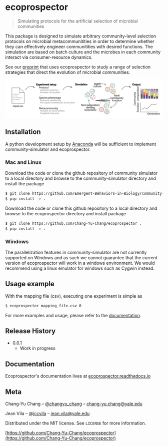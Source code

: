 # ecoprospector

> Simulating protocols for the artificial selection of microbial communities

This package is designed to simulate arbitrary community-level selection protocols on microbial metacommunitities in order to determine whether they can effectively engineer communitities with desired functions. The simulation are based on batch culture and the microbes in each community interact via consumer-resource dynamics.

See our [preprint](https://www.biorxiv.org/content/10.1101/2020.07.24.214775v2) that uses ecoprospector to study a range of selection strategies that direct the evolution of microbial communities.

![](outline.png)

## Installation

A python development setup by [Anaconda](https://docs.anaconda.com/anaconda/install/) will be sufficient to implement community-simulator and ecoprospector.

### Mac and Linux

Download the code or clone the github repository of community simulator to a local directory and browse to the community-simulator directory and install the package

```sh
$ git clone https://github.com/Emergent-Behaviors-in-Biology/community-simulator .
$ pip install -e .
```

Download the code or clone this github repository to a local directory and browse to the ecoprospector directory and install package 

```sh
$ git clone https://github.com/Chang-Yu-Chang/ecoprospector .
$ pip install -e .
```

### Windows

The parallelization features in community-simulator are not currently supported on Windows and as such we cannot guarantee that the current version of ecoprospector will work in a windows environment. We would recommend using a linux emulator for windows such as Cygwin instead.

## Usage example

With the mapping file (csv), executing one experiment is simple as 

```sh
$ ecoprospector mapping_file.csv 0
```

For more examples and usage, please refer to the [documentation](https://ecoprospector.readthedocs.io/en/latest/).


## Release History

* 0.0.1
    * Work in progress

## Documentation

Ecoprospector's documentation lives at [ecoprospector.readthedocs.io](https://ecoprospector.readthedocs.io/en/latest/)

## Meta

Chang-Yu Chang – [@changyu_chang](https://twitter.com/changyu_chang) – chang-yu.chang@yale.edu

Jean Vila – [@jccvila](https://twitter.com/jccvila) – jean.vila@yale.edu

Distributed under the MIT license. See ``LICENSE`` for more information.

[https://github.com/Chang-Yu-Chang/ecoprospector](https://github.com/Chang-Yu-Chang/ecoprospector)


